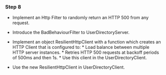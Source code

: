 ### Step 8

- Implement an Http Filter to randomly return an HTTP 500 from any request.
- Introduce the BadBehaviourFilter to UserDirectoryServer.
- Implement an object ResilientHttpClient with a function which creates an HTTP Client that is configured to:
      * Load balance between multiple HTTP server instances.
      * Retries HTTP 500 requests at backoff periods of 500ms and then 1s.
      * Use this client in the UserDirectoryClient.   
      
- Use the new ResilientHttpClient in UserDirectoryClient.   